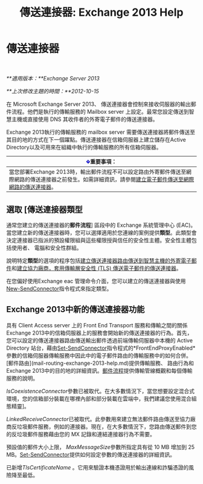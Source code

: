 ﻿---
title: '傳送連接器: Exchange 2013 Help'
TOCTitle: 傳送連接器
ms:assetid: 6aa19a12-c7b2-4eac-a8dc-9a4d26919ac5
ms:mtpsurl: https://technet.microsoft.com/zh-tw/library/Aa998662(v=EXCHG.150)
ms:contentKeyID: 50473396
ms.date: 05/21/2018
mtps_version: v=EXCHG.150
ms.translationtype: MT
---

# 傳送連接器

 

_**適用版本：**Exchange Server 2013_

_**上次修改主題的時間：**2012-10-15_

在 Microsoft Exchange Server 2013、 傳送連接器會控制來接收伺服器的輸出郵件流程。他們是執行的傳輸服務的 Mailbox server 上設定。最常您設定傳送到智慧主機或直接使用 DNS 其收件者的外寄電子郵件的傳送連接器。

Exchange 2013執行的傳輸服務的 mailbox server 需要傳送連接器將郵件傳送至其目的地的方式在下一個躍點。傳送連接器在信箱伺服器上建立儲存在Active Directory以及可用來在組織中執行的傳輸服務的所有信箱伺服器。

<table>
<thead>
<tr class="header">
<th><img src="images/Bb124558.important(EXCHG.150).gif" title="重要事項" alt="重要事項" />重要事項：</th>
</tr>
</thead>
<tbody>
<tr class="odd">
<td>當您部署Exchange 2013時，輸出郵件流程不可以設定路由外寄郵件傳送至網際網路的傳送連接器之前發生。如需詳細資訊，請參閱<a href="create-a-send-connector-for-email-sent-to-the-internet-exchange-2013-help.md">建立電子郵件傳送至網際網路的傳送連接器</a>。</td>
</tr>
</tbody>
</table>


## 選取 \[傳送連接器類型

通常您建立的傳送連接器的**郵件流程**\] 區段中的 Exchange 系統管理中心 (EAC)。當您建立新的傳送連接器時，您可以選擇適用於您連線的案例提供**類型**。此類型會決定連接器已指派的預設權限組與這些權限授與信任的安全性主體。安全性主體包括使用者、 電腦和安全性群組。

說明特定**類型**的選項的程序包括[建立傳送連接器路由傳送到智慧主機的外寄電子郵件](create-a-send-connector-to-route-outbound-email-through-a-smart-host-exchange-2013-help.md)和[建立協力廠商，套用傳輸層安全性 (TLS) 傳送電子郵件的傳送連接器](create-a-send-connector-to-send-email-to-a-partner-with-transport-layer-security-tls-applied-exchange-2013-help.md)。

在您偏好使用Exchange eac 管理命令介面，您可以建立的傳送連接器與使用[New-SendConnector](https://technet.microsoft.com/zh-tw/library/aa998936\(v=exchg.150\))指令程式來指定類型。

## Exchange 2013中新的傳送連接器功能

具有 Client Access server 上的 Front End Transport 服務和傳輸之間的關係Exchange 2013中的信箱伺服器上的服務會開始新的傳送連接器的行為。首先，您可以設定的傳送連接器路由傳送輸出郵件透過前端傳輸伺服器中本機的 Active Directory 站台，藉由[Set-SendConnector](https://technet.microsoft.com/zh-tw/library/aa998294\(v=exchg.150\))指令程式的*FrontEndProxyEnabled*參數的信箱伺服器傳輸服務中因此中的電子郵件路由的傳輸服務中的如何合併。[郵件路由](mail-routing-exchange-2013-help.md)提供傳輸服務、 路由行為和Exchange 2013中的目的地的詳細資訊。[郵件流程](mail-flow-exchange-2013-help.md)提供傳輸管線概觀和每個傳輸服務的說明。

*IsCoexistenceConnector*參數已被取代。在大多數情況下，當您想要設定混合式環境，您的信箱部分裝載在哪裡內部和部分裝載在雲端中，我們建議您使用混合組態精靈\]。

*LinkedReceiveConnector*已被取代。此參數用來建立無法郵件路由傳送至協力廠商反垃圾郵件服務，例如的連接器。現在，在大多數情況下，您路由傳送郵件到您的反垃圾郵件服務藉由您的 MX 記錄和連結連接器行為不需要。

預設值的郵件大小上限， *MaxMessageSize*參數所指定具有從 10 MB 增加到 25 MB。[Set-SendConnector](https://technet.microsoft.com/zh-tw/library/aa998294\(v=exchg.150\))提供如何設定參數的傳送連接器的詳細資訊。

已新增*TlsCertificateName* 。它用來驗證本機憑證用於輸出連線和詐騙憑證的風險降至最低。

